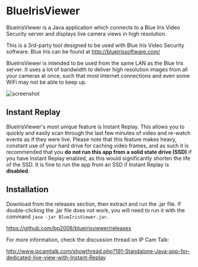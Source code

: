 # BlueIrisViewer

BlueIrisViewer is a Java application which connects to a Blue Iris Video Security server and displays live camera views in high resolution.

This is a 3rd-party tool designed to be used with Blue Iris Video Security software.  Blue Iris can be found at http://blueirissoftware.com/

BlueIrisViewer is intended to be used from the same LAN as the Blue Iris server.  It uses a lot of bandwidth to deliver high resolution images from all your cameras at once, such that most internet connections and even some WiFi may not be able to keep up.

![screenshot](http://i.imgur.com/ADaeMgXm.jpg)

## Instant Replay

BlueIrisViewer's most unique feature is Instant Replay.  This allows you to quickly and easily scan through the last few minutes of video and re-watch events as if they were live. Please note that this feature makes heavy, constant use of your hard drive for caching video frames, and as such it is recommended that you **do not run this app from a solid state drive (SSD)** if you have Instant Replay enabled, as this would significantly shorten the life of the SSD. It is fine to run the app from an SSD if Instant Replay is **disabled**.

## Installation

Download from the releases section, then extract and run the .jar file.  If double-clicking the .jar file does not work, you will need to run it with the command `java -jar BlueIrisViewer.jar`.

https://github.com/bp2008/blueirisviewer/releases

For more information, check the discussion thread on IP Cam Talk:

http://www.ipcamtalk.com/showthread.php?191-Standalone-Java-app-for-dedicated-live-view-with-Instant-Replay

